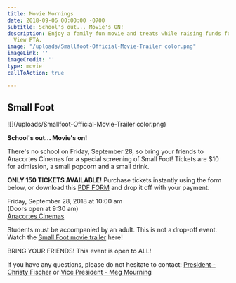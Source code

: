 ```yaml
---
title: Movie Mornings
date: 2018-09-06 00:00:00 -0700
subtitle: School's out... Movie's ON!
description: Enjoy a family fun movie and treats while raising funds for the Island
  View PTA.
image: "/uploads/Smallfoot-Official-Movie-Trailer color.png"
imageLink: ''
imageCredit: ''
type: movie
callToAction: true

---
```

## Small Foot

![](/uploads/Smallfoot-Official-Movie-Trailer color.png)

**School's out... Movie's on!**

There's no school on Friday, September 28, so bring your friends to Anacortes Cinemas for a special screening of Small Foot! Tickets are $10 for admission, a small popcorn and a small drink.

**ONLY 150 TICKETS AVAILABLE!** Purchase tickets instantly using the form below, or download this [PDF FORM](https://drive.google.com/file/d/1VEvT7wnYb9eCHuqgrjxSotVnAmhv_dsZ/view?usp=sharing) and drop it off with your payment.

Friday, September 28, 2018 at 10:00 am  
(Doors open at 9:30 am)  
[Anacortes Cinemas](http://farawayentertainment.com/location/anacortes-cinemas/)

Students must be accompanied by an adult. This is not a drop-off event. Watch the [Small Foot movie trailer](https://youtu.be/uBw6EvIxIS8) here!

BRING YOUR FRIENDS!  This event is open to ALL!

If you have any questions, please do not hesitate to contact: [President - Christy Fischer](mailto:president@islandviewpta.org) or [Vice President - Meg Mourning](mailto:vicepresident@islandviewpta.org)